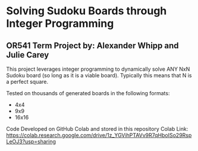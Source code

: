 # Solving Sudoku Boards through Integer Programming
## OR541 Term Project by: Alexander Whipp and Julie Carey

This project leverages integer programming to dynamically solve ANY NxN Sudoku board (so long as it is a viable board). Typically this means that N is a perfect square.

Tested on thousands of generated boards in the following formats:
* 4x4
* 9x9
* 16x16

Code Developed on GitHub Colab and stored in this repository
Colab Link: https://colab.research.google.com/drive/1z_YGVihPTAVv9R7qHboISo29RspLeOJ3?usp=sharing

